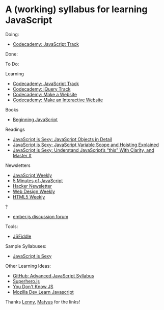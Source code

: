 A (working) syllabus for learning JavaScript
============================================

Doing:
+ [Codecademy: JavaScript Track](http://www.codecademy.com/en/tracks/javascript)

Done:

To Do:

Learning
+ [Codecademy: JavaScript Track](http://www.codecademy.com/en/tracks/javascript)
+ [Codecademy: jQuery Track](http://www.codecademy.com/en/tracks/jquery)
+ [Codecademy: Make a Website](http://www.codecademy.com/skills/make-a-website)
+ [Codecademy: Make an Interactive Website](http://www.codecademy.com/skills/make-an-interactive-website)

Books
+ [Beginning JavaScript](http://www.amazon.com/gp/product/0470525932/ref=as_li_tl?ie=UTF8&camp=1789&creative=9325&creativeASIN=0470525932&linkCode=as2&tag=interhaptic-20&linkId=DMQK6I7WC6V34B77)

Readings
+ [JavaScript is Sexy: JavaScript Objects in Detail](http://javascriptissexy.com/javascript-objects-in-detail/)
+ [JavaScript is Sexy: JavaScript Variable Scope and Hoisting Explained](http://javascriptissexy.com/javascript-variable-scope-and-hoisting-explained/)
+ [JavaScript is Sexy: Understand JavaScript’s “this” With Clarity, and Master It](http://javascriptissexy.com/understand-javascripts-this-with-clarity-and-master-it/)

Newsletters
+ [JavaScript Weekly](http://javascriptweekly.com/)
+ [5 Minutes of JavaScript](http://us7.campaign-archive2.com/?u=b9a8d14c0dcb1dab9fa67a13a&id=ce78483100&e=34c6c1d648)
+ [Hacker Newsletter](http://us1.campaign-archive2.com/?u=faa8eb4ef3a111cef92c4f3d4&id=24c670da8a&e=3a4f95db13)
+ [Web Design Weekly](http://email.jakebresnehan.com/t/ViewEmail/r/DAFC007623B601522540EF23F30FEDED/EFD0B7DC57BF1D661D419C9787CC9684)
+ [HTML5 Weekly](http://html5weekly.com/issues/173)

?
+ [ember.js discussion forum](http://discuss.emberjs.com/)

Tools:
+ [JSFiddle](http://jsfiddle.net/)


Sample Syllabuses:
+ [JavaScript is Sexy](http://javascriptissexy.com/how-to-learn-javascript-properly/)

Other Learning Ideas:
+ [GitHub: Advanced JavaScript Syllabus](https://github.com/advanced-js/syllabus)
+ [Superhero.js](http://superherojs.com/)
+ [You Don't Know JS](https://github.com/getify/You-Dont-Know-JS)
+ [Mozilla Dev Learn Javascript](https://developer.mozilla.org/en-US/Learn/JavaScript)

Thanks [Lenny](https://twitter.com/rememberlenny), [Matyus](https://twitter.com/mmatyus) for the links!
